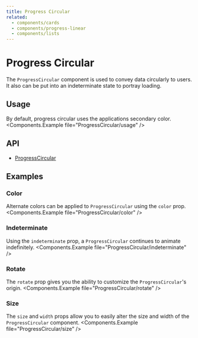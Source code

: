 ```yaml
---
title: Progress Circular
related:
  - components/cards
  - components/progress-linear
  - components/lists
---
```


# Progress Circular

The `ProgressCircular` component is used to convey data circularly to users. It also can be put into an indeterminate state to portray loading.

## Usage

By default, progress circular uses the applications secondary color.
<Components.Example file="ProgressCircular/usage" />

## API

- [ProgressCircular](/api/ProgressCircular/)

## Examples

### Color

Alternate colors can be applied to `ProgressCircular` using the `color` prop.
<Components.Example file="ProgressCircular/color" />

### Indeterminate

Using the `indeterminate` prop, a `ProgressCircular` continues to animate indefinitely.
<Components.Example file="ProgressCircular/indeterminate" />

### Rotate

The `rotate` prop gives you the ability to customize the `ProgressCircular`'s origin.
<Components.Example file="ProgressCircular/rotate" />

### Size

The `size` and `width` props allow you to easily alter the size and width of the `ProgressCircular` component.
<Components.Example file="ProgressCircular/size" />
